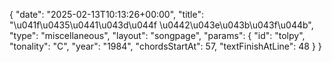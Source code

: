 {
    "date": "2025-02-13T10:13:26+00:00",
    "title": "\u041f\u0435\u0441\u043d\u044f \u0442\u043e\u043b\u043f\u044b",
    "type": "miscellaneous",
    "layout": "songpage",
    "params": {
        "id": "tolpy",
        "tonality": "C",
        "year": "1984",
        "chordsStartAt": 57,
        "textFinishAtLine": 48
    }
}